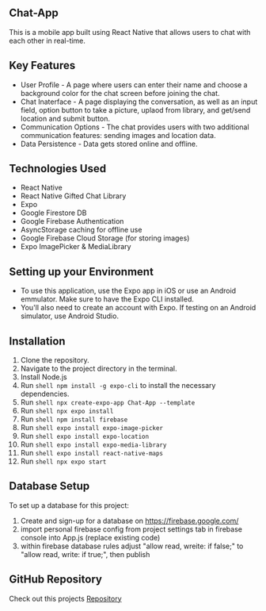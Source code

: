 ## Chat-App

This is a mobile app built using React Native that allows users to chat with each other in real-time.

## Key Features

- User Profile - A page where users can enter their name and choose a background color for the chat screen
before joining the chat.
- Chat Inaterface - A page displaying the conversation, as well as an input field, option button to take a picture, uplaod from library, and get/send location and submit button.
- Communication Options - The chat provides users with two additional communication features: sending images
and location data.
- Data Persistence - Data gets stored online and offline.

## Technologies Used

- React Native
- React Native Gifted Chat Library
- Expo
- Google Firestore DB
- Google Firebase Authentication
- AsyncStorage caching for offline use
- Google Firebase Cloud Storage (for storing images)
- Expo ImagePicker & MediaLibrary

## Setting up your Environment
- To use this application, use the Expo app in iOS or use an Android emmulator. Make sure to have the Expo CLI installed.
- You'll also need to create an account with Expo. If testing on an Android simulator, use Android Studio.

## Installation

1.  Clone the repository.
2.  Navigate to the project directory in the terminal.
3.  Install Node.js
4.  Run ```shell npm install -g expo-cli``` to install the necessary dependencies.
3.  Run ```shell npx create-expo-app Chat-App --template```
4.  Run ```shell npx expo install```
5.  Run ```shell npm install firebase```
6.  Run ```shell expo install expo-image-picker```
7.  Run ```shell expo install expo-location```
8.  Run ```shell expo install expo-media-library```
9.  Run ```shell expo install react-native-maps```
10. Run ```shell npx expo start```

## Database Setup

To set up a database for this project: 
1. Create and sign-up for a database on https://firebase.google.com/
2. import personal firebase config from project settings tab in firebase console into App.js (replace existing code)
3. within firebase database rules adjust "allow read, wreite: if false;" to "allow read, write: if true;", then publish

## GitHub Repository

Check out this projects [Repository](https://github.com/phoenix2269/chat-app)